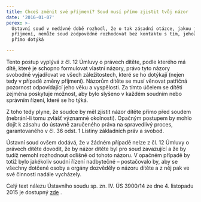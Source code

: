 ```yaml
---
title: Chceš změnit své příjmení? Soud musí přímo zjistit tvůj názor
date: '2016-01-07'
perex: >-
  Ústavní soud v nedávné době rozhodl, že o tak zásadní otázce, jakou je změna
  příjmení, nemůže soud zodpovědně rozhodovat bez kontaktu s tím, jehož se změna
  přímo dotýká

---
```



<p class="MsoNoSpacing">Tento postup vyplývá z&nbsp;čl. 12 Úmluvy o právech dítěte, podle kterého má dítě, které je schopno formulovat vlastní názory, právo tyto názory svobodně vyjadřovat ve všech záležitostech, které se ho dotýkají (nejen tedy v&nbsp;případě změny příjmení). Názorům dítěte se musí věnovat patřičná pozornost odpovídající jeho věku a vyspělosti. Za tímto účelem se dítěti zejména poskytuje možnost, aby bylo slyšeno v&nbsp;každém soudním nebo správním řízení, které se ho týká. </p><p>Z&nbsp;toho tedy plyne, že soudce by měl zjistit názor dítěte přímo před soudem (nebrání-li tomu zvlášť významné okolnosti). Opačným postupem by mohlo dojít k zásahu do ústavně zaručeného práva na spravedlivý proces, garantovaného v&nbsp;čl. 36 odst. 1 Listiny základních práv a svobod. </p><p>Ústavní soud ovšem dodává, že v&nbsp;žádném případě nelze z&nbsp;čl. 12 Úmluvy o právech dítěte dovodit, že by názor dítěte byl pro soud zavazující a že by tudíž nemohl rozhodnout odlišně od tohoto názoru. V&nbsp;opačném případě by totiž bylo jakékoliv soudní řízení nadbytečné – postačovalo by, aby se všechny dotčené osoby a orgány dozvěděly o názoru dítěte a z&nbsp;něj pak ve své činnosti nadále vycházely. </p><p>Celý text nálezu Ústavního soudu sp. zn. IV. ÚS 3900/14 ze dne 4. listopadu 2015 je dostupný&nbsp;<a title="Otevření do nového okna" href="http://www.usoud.cz/fileadmin/user_upload/Tiskova_mluvci/Publikovane_nalezy/IV._US_3900_14_an.pdf" target="_blank">zde</a>&nbsp;<img alt="" src="typo3/ext/od_linkdesc/icons/external.gif" class="od_linkdesc_icon_external" />. </p><a name="_GoBack"></a>


